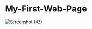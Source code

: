 # My-First-Web-Page
![Screenshot (42)](https://user-images.githubusercontent.com/118378844/228633173-9cc37f1e-6447-4efd-bd2d-6688e9df0cfb.png)
